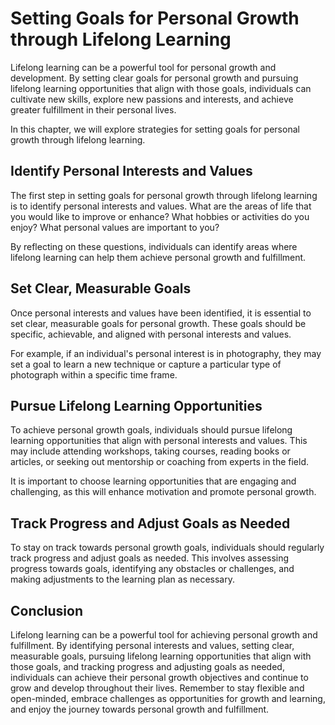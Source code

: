 Setting Goals for Personal Growth through Lifelong Learning
=====================================================================================================================

Lifelong learning can be a powerful tool for personal growth and development. By setting clear goals for personal growth and pursuing lifelong learning opportunities that align with those goals, individuals can cultivate new skills, explore new passions and interests, and achieve greater fulfillment in their personal lives.

In this chapter, we will explore strategies for setting goals for personal growth through lifelong learning.

Identify Personal Interests and Values
--------------------------------------

The first step in setting goals for personal growth through lifelong learning is to identify personal interests and values. What are the areas of life that you would like to improve or enhance? What hobbies or activities do you enjoy? What personal values are important to you?

By reflecting on these questions, individuals can identify areas where lifelong learning can help them achieve personal growth and fulfillment.

Set Clear, Measurable Goals
---------------------------

Once personal interests and values have been identified, it is essential to set clear, measurable goals for personal growth. These goals should be specific, achievable, and aligned with personal interests and values.

For example, if an individual's personal interest is in photography, they may set a goal to learn a new technique or capture a particular type of photograph within a specific time frame.

Pursue Lifelong Learning Opportunities
--------------------------------------

To achieve personal growth goals, individuals should pursue lifelong learning opportunities that align with personal interests and values. This may include attending workshops, taking courses, reading books or articles, or seeking out mentorship or coaching from experts in the field.

It is important to choose learning opportunities that are engaging and challenging, as this will enhance motivation and promote personal growth.

Track Progress and Adjust Goals as Needed
-----------------------------------------

To stay on track towards personal growth goals, individuals should regularly track progress and adjust goals as needed. This involves assessing progress towards goals, identifying any obstacles or challenges, and making adjustments to the learning plan as necessary.

Conclusion
----------

Lifelong learning can be a powerful tool for achieving personal growth and fulfillment. By identifying personal interests and values, setting clear, measurable goals, pursuing lifelong learning opportunities that align with those goals, and tracking progress and adjusting goals as needed, individuals can achieve their personal growth objectives and continue to grow and develop throughout their lives. Remember to stay flexible and open-minded, embrace challenges as opportunities for growth and learning, and enjoy the journey towards personal growth and fulfillment.
